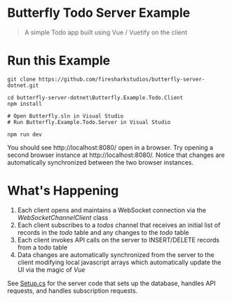 # Butterfly Todo Server Example

> A simple Todo app built using Vue / Vuetify on the client


# Run this Example

```
git clone https://github.com/firesharkstudios/butterfly-server-dotnet.git

cd butterfly-server-dotnet\Butterfly.Example.Todo.Client
npm install

# Open Butterfly.sln in Visual Studio
# Run Butterfly.Example.Todo.Server in Visual Studio

npm run dev
```

You should see http://localhost:8080/ open in a browser. Try opening a second browser instance at http://localhost:8080/. Notice that changes are automatically synchronized between the two browser instances.

# What's Happening

1. Each client opens and maintains a WebSocket connection via the *WebSocketChannelClient* class
2. Each client subscribes to a *todos* channel that receives an initial list of records in the *todo* table and any changes to the *todo* table
1. Each client invokes API calls on the server to INSERT/DELETE records from a todo table
4. Data changes are automatically synchronized from the server to the client modifying local javascript arrays which automatically update the UI via the magic of *Vue*

See [Setup.cs](https://github.com/firesharkstudios/butterfly-server-dotnet/blob/master/Butterfly.Example.Todo.Server/Setup.cs) for the server code that sets up the database, handles API requests, and handles subscription requests.